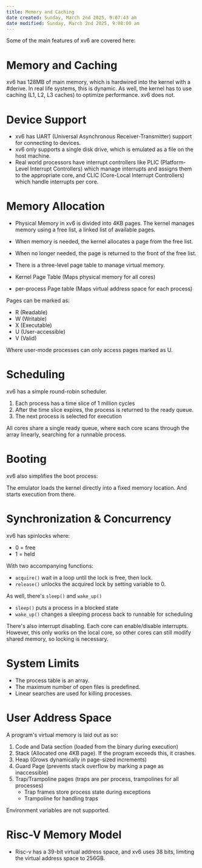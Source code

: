```yaml
---
title: Memory and Caching
date created: Sunday, March 2nd 2025, 9:07:43 am
date modified: Sunday, March 2nd 2025, 9:08:00 am
---
```

Some of the main features of xv6 are covered here:

# Memory and Caching

xv6 has 128MB of main memory, which is hardwired into the kernel with
a #derive. In real life systems, this is dynamic.
As well, the kernel has to use caching (L1, L2, L3 caches) to optimize
performance. xv6 does not.

# Device Support

- xv6 has UART (Universal Asynchronous Receiver-Transmitter) support for
  connecting to devices.
- xv6 only supports a single disk drive, which is emulated as a file on
  the host machine.
- Real world processors have interrupt controllers like PLIC
  (Platform-Level Interrupt Controllers) which manage interrupts and
  assigns them to the appropriate core, and CLIC (Core-Local Interrupt
  Controllers) which handle interrupts per core.

# Memory Allocation

- Physical Memory in xv6 is divided into 4KB pages. The kernel manages
  memory using a free list, a linked list of available pages.
- When memory is needed, the kernel allocates a page from the free list.
- When no longer needed, the page is returned to the front of the free
  list.

- There is a three-level page table to manage virtual memory.
- Kernel Page Table (Maps physical memory for all cores)
- per-process Page table (Maps virtual address space for each process)

Pages can be marked as:

- R (Readable)
- W (Writable)
- X (Executable)
- U (User-accessible)
- V (Valid)

Where user-mode processes can only access pages marked as U.

# Scheduling

xv6 has a simple round-robin scheduler.

1. Each process has a time slice of 1 million cycles
2. After the time slice expires, the process is returned to the ready
   queue.
3. The next process is selected for execution

All cores share a single ready queue, where each core scans through the
array linearly, searching for a runnable process.

# Booting

xv6 also simplifies the boot process:

The emulator loads the kernel directly into a fixed memory location.
And starts execution from there.

# Synchronization & Concurrency

xv6 has spinlocks where:

- 0 = free
- 1 = held

With two accompanying functions:

- `acquire()` wait in a loop until the lock is free, then lock.
- `release()` unlocks the acquired lock by setting variable to 0.

As well, there's `sleep()` and `wake_up()`

- `sleep()` puts a process in a blocked state
- `wake_up()` changes a sleeping process back to runnable for scheduling

There's also interrupt disabling. Each core can enable/disable
interrupts. However, this only works on the local core, so other cores
can still modify shared memory, so locking is necessary.

# System Limits

- The process table is an array.
- The maximum number of open files is predefined.
- Linear searches are used for killing processes.

# User Address Space

A program's virtual memory is laid out as so:

1. Code and Data section (loaded from the binary during execution)
2. Stack (Allocated one 4KB page). If the program exceeds this, it
   crashes.
3. Heap (Grows dynamically in page-sized increments)
4. Guard Page (prevents stack overflow by marking a page as
   inaccessible)
5. Trap/Trampoline pages (traps are per process, trampolines for all
   processes)
    - Trap frames store process state during exceptions
    - Trampoline for handling traps

Environment variables are not supported.

# Risc-V Memory Model

- Risc-v has a 39-bit virtual address space, and xv6 uses 38 bits,
  limiting the virtual address space to 256GB.
